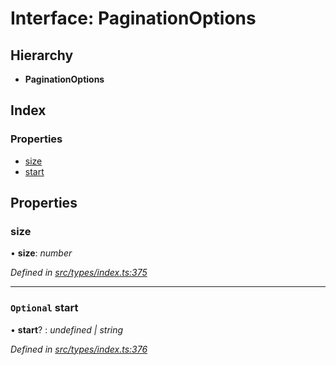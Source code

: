 # Interface: PaginationOptions

## Hierarchy

* **PaginationOptions**

## Index

### Properties

* [size](types.paginationoptions.md#size)
* [start](types.paginationoptions.md#optional-start)

## Properties

###  size

• **size**: *number*

*Defined in [src/types/index.ts:375](https://github.com/PolymathNetwork/polymesh-sdk/blob/7e9a732/src/types/index.ts#L375)*

___

### `Optional` start

• **start**? : *undefined | string*

*Defined in [src/types/index.ts:376](https://github.com/PolymathNetwork/polymesh-sdk/blob/7e9a732/src/types/index.ts#L376)*
